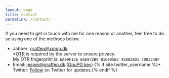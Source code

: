 ```yaml
---
layout: page
title: Contact
permalink: /contact/
---
```

If you need to get in touch with me for one reason or another, feel free to do so using one of the methods below.  

* Jabber: [graffen@xmpp.dk][jabber]  
 *[OTR][otr] is required by the server to ensure privacy.  
  My OTR fingerprint is: `6A99F136 E66972B9 B169D5B3 458828D1 4003240F`
* Email: [jesper@graffen.dk][email] ([GnuPG key][gnupg])
{% if site.twitter_username %}* Twitter: <a href="https://twitter.com/{{ site.twitter_username }}">Follow</a> on Twitter for updates.{% endif %}

[jabber]: xmpp://graffen@xmpp.dk 
[email]: mailto:jesper@graffen.dk?subject=xmpp.dk
[gnupg]: https://keybase.io/graffen/key.asc
[otr]: https://otr.cypherpunks.ca/